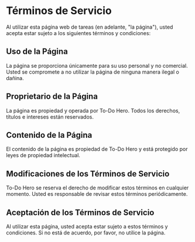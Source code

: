 # Términos de Servicio

Al utilizar esta página web de tareas (en adelante, "la página"), usted acepta estar sujeto a los siguientes términos y condiciones:

## Uso de la Página
La página se proporciona únicamente para su uso personal y no comercial. Usted se compromete a no utilizar la página de ninguna manera ilegal o dañina.

## Proprietario de la Página
La página es propiedad y operada por To-Do Hero. Todos los derechos, títulos e intereses están reservados.

## Contenido de la Página
El contenido de la página es propiedad de To-Do Hero y está protegido por leyes de propiedad intelectual.

## Modificaciones de los Términos de Servicio
To-Do Hero se reserva el derecho de modificar estos términos en cualquier momento. Usted es responsable de revisar estos términos periódicamente.

## Aceptación de los Términos de Servicio
Al utilizar esta página, usted acepta estar sujeto a estos términos y condiciones. Si no está de acuerdo, por favor, no utilice la página.